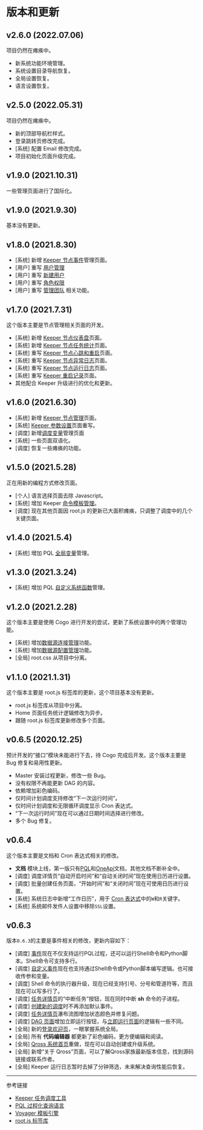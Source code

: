 # 版本和更新


## v2.6.0 (2022.07.06)

项目仍然在瘫痪中。

* 新系统功能环境管理。
* 系统设置目录导航恢复。
* 全局设置恢复。
* 语言设置恢复。

## v2.5.0 (2022.05.31)

项目仍然在瘫痪中。

* 新的顶部导航栏样式。
* 登录跳转页修改完成。
* [系统] 配置 Email 修改完成。
* 项目初始化页面升级完成。

## v1.9.0 (2021.10.31)

一些管理页面进行了国际化。

## v1.9.0 (2021.9.30)

基本没有更新。

## v1.8.0 (2021.8.30)

* [系统] 新增 [Keeper 节点事件](/master/keeper/node-events.md)管理页面。
* [用户] 重写 [用户管理](/master/user/users.md)
* [用户] 重写 [新建用户](/master/user/info.md)
* [用户] 重写 [角色权限](/master/user/rule.md)
* [用户] 重写 [管理团队](/master/user/team.md) 相关功能。

## v1.7.0 (2021.7.31)

这个版本主要是节点管理相关页面的开发。

* [系统] 新增 [Keeper 节点仪表盘](/master/keeper/node.md)页面。
* [系统] 新增 [Keeper 节点任务统计](/master/keeper/tasks.md)页面。
* [系统] 重写 [Keeper 节点心跳和重启](/master/keeper/beats.md)页面。
* [系统] 重写 [Keeper 节点异常日志](/master/keeper/exceptions.md)页面。
* [系统] 重写 [Keeper 节点运行日志](/master/keeper/running.md)页面。
* [系统] 重写 [Keeper 重启记录](/master/keeper/starts.md)页面。
* 其他配合 Keeper 升级进行的优化和更新。

## v1.6.0 (2021.6.30)

* [系统] 新增 [Keeper 节点管理](/master/keeper/nodes.md)页面。
* [系统] [Keeper 参数设置](/master/keeper/settings.md)页面重写。
* [调度] 新增[调度变量](/master/keeper/variable.md)管理页面
* [系统] 一些页面双语化。
* [调度] 恢复一些瘫痪的功能。

## v1.5.0 (2021.5.28)

正在用新的编程方式修改页面。

* [个人] 语言选择页面去除 Javascript。
* [系统] 增加 Keeper [命令模板管理](/master/system/command-tempalte.md)。
* [调度] 现在其他页面因 root.js 的更新已大面积瘫痪，只调整了调度中的几个关键页面。

## v1.4.0 (2021.5.4)

* [系统] 增加 PQL [全局变量](/master/system/variables.md)管理。

## v1.3.0 (2021.3.24)

* [系统] 增加 PQL [自定义系统函数](/master/system/functions.md)管理。

## v1.2.0 (2021.2.28)

这个版本主要是使用 Cogo 进行开发的尝试，更新了系统设置中的两个管理功能。

* [系统] 增加[数据源连接管理](/master/system/connections.md)功能。
* [系统] 增加[数据源配置管理](/master/system/properties.md)功能。
* [全局] root.css 从项目中分离。

## v1.1.0 (2021.1.31)

这个版本主要是 root.js 标签库的更新，这个项目基本没有更新。

* root.js 标签库从项目中分离。
* Home 页面任务统计逻辑修改为异步。
* 跟随 root.js 标签库更新修改多个页面。

## v0.6.5 (2020.12.25)

预计开发的“接口”模块未能进行下去，待 Cogo 完成后开发。这个版本主要是 Bug 修复和易用性更新。

* Master 安装过程更新，修改一些 Bug。
* 没有权限不再能更新 DAG 的内容。
* 依赖增加彩色编码。
* 仅时间计划调度支持修改“下一次运行时间”。
* 仅时间计划调度和无限循环调度显示 Cron 表达式。
* “下一次运行时间”现在可以通过日期时间选择进行修改。
* 多个 Bug 修复。

## v0.6.4

这个版本主要是文档和 Cron 表达式相关的修改。

* **文档** 模块上线，第一版只有[PQL](/pql/overview.md)和[OneApi](/oneapi/overview.md)文档，其他文档不断补全中。 
* [调度] 调度详情页“自动开启时间”和“自动关闭时间”现在使用日历进行设置。
* [调度] 批量创建任务页面，“开始时间”和“关闭时间”现在可使用日历进行设置。
* [系统] 系统日志中新增“工作日历”，用于 [Cron 表达式](/keeper/cron.md)中的`W`和`R`关键字。
* [系统] 系统邮件发件人设置中移除`SSL`设置。


## v0.6.3

版本`0.6.3`的主要是事件相关的修改，更新内容如下：

* [调度] [事件](/master/job/events.md)现在不仅支持运行PQL过程，还可以运行Shell命令和Python脚本。Shell命令可支持多行。
* [调度] [自定义事件](/master/system/events.md)现在也支持通过Shell命令或Python脚本编写逻辑。也可接收传参和变量。
* [调度] Shell 命令的执行器升级，现在已经支持引号、分号和管道符等，而且现在可以写多行了。            
* [调度] [任务详情页](/master/jobs/task.md)的“中断任务”按钮，现在同时中断 **sh** 命令的子进程。
* [调度] [创建新的调度](/master/jobs/job.md)时不再添加默认事件。 
* [调度] [任务详情页](/master/jobs/task.md)瀑布流图增加状态颜色并修复问题。
* [调度] [DAG 页面](/master/jobs/dag.md)增加立即运行按钮，与[立即运行页面](/master/jobs/manual.md)的逻辑有一些不同。
* [全局] 新的[登录欢迎页](/master/home.md)，一眼掌握系统全局。
* [全局] 所有 **代码编辑器** 都更新了彩色编码，更方便编辑和阅读。
* [全局] [Qross 系统首页](/master/index.md)重做，现在可以自动创建或升级系统。
* [全局] 新增“关于 Qross”页面，可以了解Qross家族最新版本信息，找到源码链接或联系作者。
* [全局] Keeper 运行日志暂时去掉了分钟筛选，未来解决查询性能后恢复。

---
参考链接

* [Keeper 任务调度工具](/keeper/overview.md)
* [PQL 过程化查询语言](/pql/overview.md)
* [Voyager 模板引擎](/voyager/overview.md)
* [root.js 标签库](/root.js/overview.md)